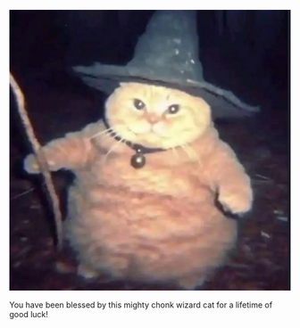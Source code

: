 ![Orange Chonky Wizard Cat](./assets/orange-chonky-wizard-cat.webp "Orange Chonky Wizard Cat")

You have been blessed by this mighty chonk wizard cat for a lifetime of good luck!